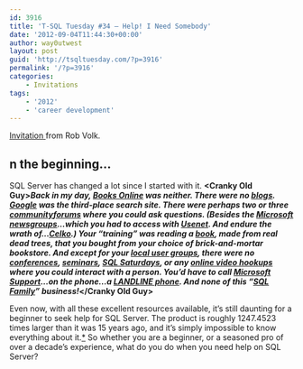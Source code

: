 ```yaml
---
id: 3916
title: 'T-SQL Tuesday #34 – Help! I Need Somebody'
date: '2012-09-04T11:44:30+00:00'
author: way0utwest
layout: post
guid: 'http://tsqltuesday.com/?p=3916'
permalink: '/?p=3916'
categories:
    - Invitations
tags:
    - '2012'
    - 'career development'
---
```


[Invitation ](https://weblogs.sqlteam.com/robv/2012/09/04/t-sql-tuesday-34-help-i-need-somebody-again/)from Rob Volk.

## n the beginning…

  
SQL Server has changed a lot since I started with it. **&lt;Cranky Old Guy&gt;***Back in my day, [Books Online](http://msdn.microsoft.com/en-us/library/ms130214.aspx) was neither. There were no [blogs](http://weblogs.sqlteam.com/). [Google](http://www.google.com/) was the third-place search site. There were perhaps two or three [community](http://www.sqlteam.com/forums/default.asp)[forums](http://www.sqlservercentral.com/Forums/) where you could ask questions. (Besides the [Microsoft newsgroups](http://www.microsoft.com/communities/newsgroups/en-us/default.aspx)…which you had to access with [Usenet](http://www.google.com/url?sa=t&rct=j&q=&esrc=s&source=web&cd=1&cad=rja&ved=0CEoQFjAA&url=http%3A%2F%2Fen.wikipedia.org%2Fwiki%2FUsenet&ei=iQpGUMzIIIPs9AS304HwAg&usg=AFQjCNGzlhULzaVSxjkqcltiZN8u2LekTw&sig2=M8v6N0QC8KDYDl9D1yTBGw). And endure the wrath of…[Celko](http://www.simple-talk.com/author/joe-celko/).) Your “training” was reading a [book](http://goo.gl/IZ1Pc), made from real dead trees, that you bought from your choice of brick-and-mortar bookstore. And except for your [local user groups](http://www.atlantamdf.com/), there were no [conferences](http://www.sqlpass.org/summit/2012), [seminars](http://dataeducation.com/), [SQL Saturdays](http://www.sqlsaturday.com/), or any [online video hookups](http://www.sqlpass.org/24hours/) where you could interact with a person. You’d have to call [Microsoft Support](http://support.microsoft.com/)…on the phone…a [LANDLINE phone](http://i.imgur.com/jk1on.jpg). And none of this “[SQL Family](http://twitter.com/#!/search/%23sqlfamily)” business!***&lt;/Cranky Old Guy&gt;**

Even now, with all these excellent resources available, it’s still daunting for a beginner to seek help for SQL Server. The product is roughly 1247.4523 times larger than it was 15 years ago, and it’s simply impossible to know everything about it.[\*](http://www.sqlskills.com/) So whether you are a beginner, or a seasoned pro of over a decade’s experience, what do you do when you need help on SQL Server?